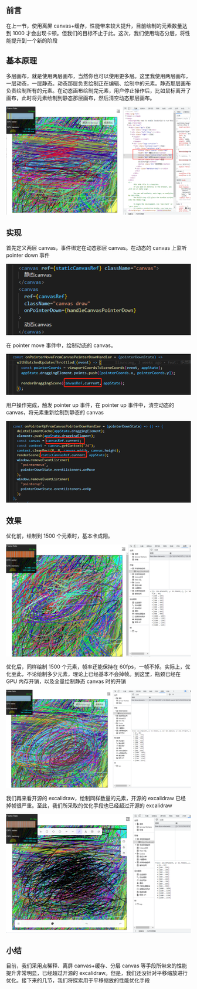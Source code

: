 ## 前言

在上一节，使用离屏 canvas+缓存，性能带来较大提升，目前绘制的元素数量达到 1000 才会出现卡顿。但我们的目标不止于此。这次，我们使用动态分层，将性能提升到一个新的阶段

## 基本原理

多层画布，就是使用两层画布，当然你也可以使用更多层。这里我使用两层画布，一层动态，一层静态。动态那层负责绘制正在编辑、绘制中的元素。静态那层画布负责绘制所有的元素。在动态画布绘制完元素，用户停止操作后，比如鼠标离开了画布，此时将元素绘制到静态那层画布，然后清空动态那层画布。

![image](../../excalidraw-app/multi_canvas_01.png)

## 实现

首先定义两层 canvas，事件绑定在动态那层 canvas。在动态的 canvas 上监听 pointer down 事件

![image](../../excalidraw-app/multi_canvas_02.png)

在 pointer move 事件中，绘制动态的 canvas。

![image](../../excalidraw-app/multi_canvas_03.png)

用户操作完成，触发 pointer up 事件，在 pointer up 事件中，清空动态的 canvas，将元素重新绘制到静态的 canvas

![image](../../excalidraw-app/multi_canvas_04.png)

## 效果

优化前，绘制到 1500 个元素时，基本卡成翔。

![image](../../excalidraw-app/multi_canvas_05.png)

优化后，同样绘制 1500 个元素，帧率还能保持在 60fps，一帧不掉。实际上，优化至此，不论绘制多少元素，理论上已经基本不会掉帧。到这里，瓶颈已经在 GPU 内存开销，以及全量绘制静态 canvas 时的开销

![image](../../excalidraw-app/multi_canvas_06.png)

我们再来看开源的 excalidraw，绘制同样数量的元素，开源的 excalidraw 已经掉帧很严重。至此，我们所采取的优化手段也已经超过开源的 excalidraw

![image](../../excalidraw-app/multi_canvas_07.png)

## 小结

目前，我们采用点稀释、离屏 canvas+缓存、分层 canvas 等手段所带来的性能提升非常明显，已经超过开源的 excalidraw。但是，我们还没针对平移缩放进行优化。接下来的几节，我们将探索用于平移缩放的性能优化手段
